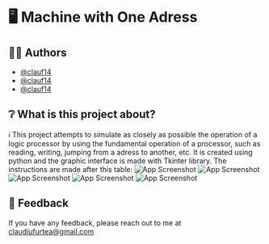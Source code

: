 # 🖥️ Machine with One Adress


## 👨‍🎓 Authors

- [@clauf14](https://www.github.com/clauf14)
- [@clauf14](https://www.github.com/clauf14)
- [@clauf14](https://www.github.com/clauf14)


## ❔ What is this project about?
ℹ️ This project attempts to simulate as closely as possible the operation of a logic processor by using the fundamental operation of a processor, such as reading, writing, jumping from a adress to another, etc. It is created using python and the graphic interface is made with Tkinter library. The instructions are made after this table: 
![App Screenshot](https://i.imgur.com/cgXcA9N.png)
![App Screenshot](https://i.imgur.com/jjnFY9F.png)
![App Screenshot](https://i.imgur.com/kfwFB28.png)
![App Screenshot](https://i.imgur.com/x1gLpmf.png)
![App Screenshot](https://i.imgur.com/nmTt8gt.png)


## 🙏 Feedback

If you have any feedback, please reach out to me at claudiufurtea@gmail.com

